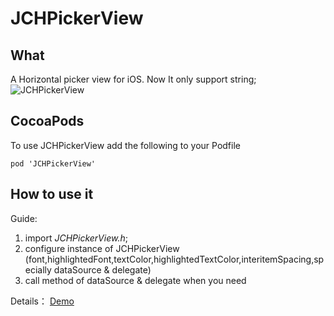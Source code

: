 # JCHPickerView

## What
A Horizontal picker view for iOS. 
Now It only support string;
![JCHPickerView](http://upload-images.jianshu.io/upload_images/748805-01c179c778e528d5.gif?imageMogr2/auto-orient/strip)

## CocoaPods
To use JCHPickerView add the following to your Podfile

    pod 'JCHPickerView'

## How to use it
Guide:
1. import *JCHPickerView.h*;
2. configure instance of JCHPickerView (font,highlightedFont,textColor,highlightedTextColor,interitemSpacing,specially dataSource & delegate)
3. call method of dataSource & delegate when you need

Details： [Demo](https://github.com/J4ckChan/JCHPickerView)